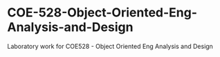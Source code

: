 # COE-528-Object-Oriented-Eng-Analysis-and-Design
Laboratory work for COE528 - Object Oriented Eng Analysis and Design
